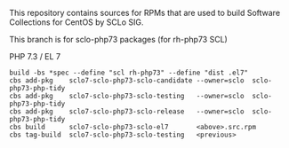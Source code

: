 This repository contains sources for RPMs that are used
to build Software Collections for CentOS by SCLo SIG.

This branch is for sclo-php73 packages (for rh-php73 SCL)


PHP 7.3 / EL 7

    build -bs *spec --define "scl rh-php73" --define "dist .el7"
    cbs add-pkg    sclo7-sclo-php73-sclo-candidate --owner=sclo  sclo-php73-php-tidy
    cbs add-pkg    sclo7-sclo-php73-sclo-testing   --owner=sclo  sclo-php73-php-tidy
    cbs add-pkg    sclo7-sclo-php73-sclo-release   --owner=sclo  sclo-php73-php-tidy
    cbs build      sclo7-sclo-php73-sclo-el7       <above>.src.rpm
    cbs tag-build  sclo7-sclo-php73-sclo-testing   <previous>

